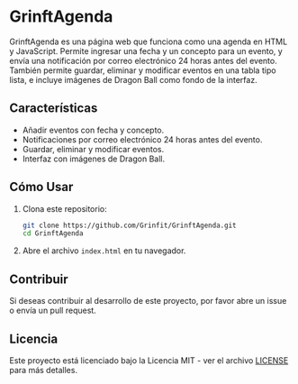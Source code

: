 # GrinftAgenda

GrinftAgenda es una página web que funciona como una agenda en HTML y JavaScript. Permite ingresar una fecha y un concepto para un evento, y envía una notificación por correo electrónico 24 horas antes del evento. También permite guardar, eliminar y modificar eventos en una tabla tipo lista, e incluye imágenes de Dragon Ball como fondo de la interfaz.

## Características

- Añadir eventos con fecha y concepto.
- Notificaciones por correo electrónico 24 horas antes del evento.
- Guardar, eliminar y modificar eventos.
- Interfaz con imágenes de Dragon Ball.

## Cómo Usar

1. Clona este repositorio:
    ```bash
    git clone https://github.com/Grinfit/GrinftAgenda.git
    cd GrinftAgenda
    ```

2. Abre el archivo `index.html` en tu navegador.

## Contribuir

Si deseas contribuir al desarrollo de este proyecto, por favor abre un issue o envía un pull request.

## Licencia

Este proyecto está licenciado bajo la Licencia MIT - ver el archivo [LICENSE](LICENSE) para más detalles.
